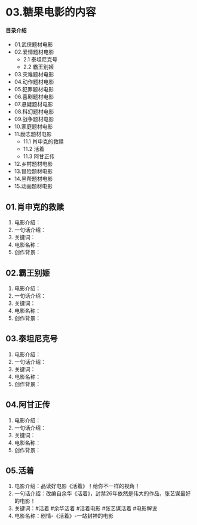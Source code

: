 # 03.糖果电影的内容
#### 目录介绍
- 01.武侠题材电影
- 02.爱情题材电影
  - 2.1 泰坦尼克号
  - 2.2 霸王别姬
- 03.灾难题材电影
- 04.动作题材电影
- 05.犯罪题材电影
- 06.喜剧题材电影
- 07.悬疑题材电影
- 08.科幻题材电影
- 09.战争题材电影
- 10.家庭题材电影
- 11.励志题材电影
  - 11.1 肖申克的救赎
  - 11.2 活着
  - 11.3 阿甘正传
- 12.乡村题材电影
- 13.冒险题材电影
- 14.黑帮题材电影
- 15.动画题材电影


## 01.肖申克的救赎

1. 电影介绍：
2. 一句话介绍：
3. 关键词：
4. 电影名称：
5. 创作背景：

## 02.霸王别姬

1. 电影介绍：
2. 一句话介绍：
3. 关键词：
4. 电影名称：
5. 创作背景：

## 03.泰坦尼克号

1. 电影介绍：
2. 一句话介绍：
3. 关键词：
4. 电影名称：
5. 创作背景：

## 04.阿甘正传

1. 电影介绍：
2. 一句话介绍：
3. 关键词：
4. 电影名称：
5. 创作背景：


## 05.活着

1. 电影介绍：品读好电影《活着》！给你不一样的视角！
2. 一句话介绍：改编自余华《活着》，封禁26年依然是伟大的作品，张艺谋最好的电影！
3. 关键词：#活着 #余华活着 #活着电影 #张艺谋活着 #电影解说
4. 电影名称：剧情-《活着》-一站封神的电影







